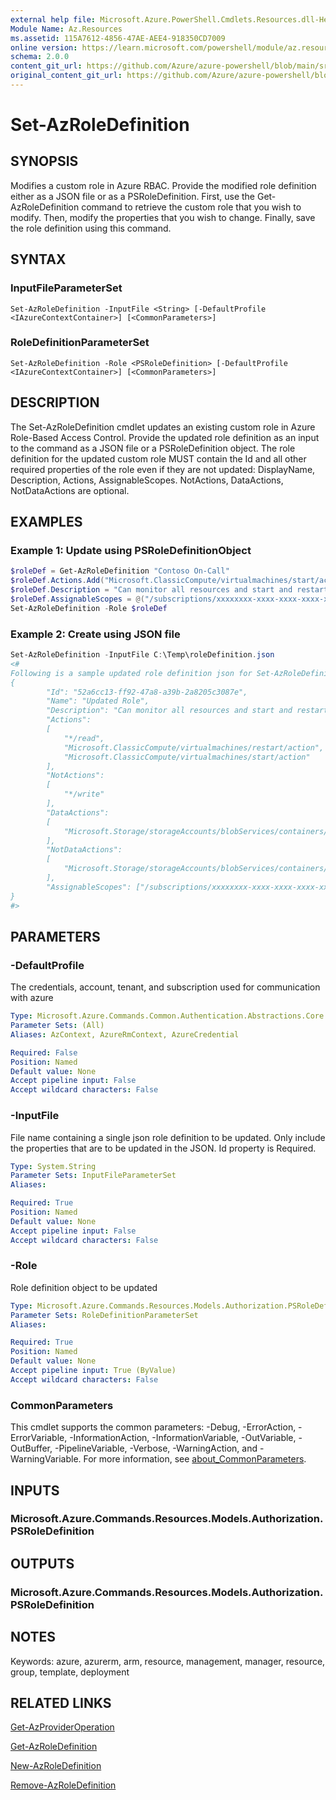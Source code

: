 ```yaml
---
external help file: Microsoft.Azure.PowerShell.Cmdlets.Resources.dll-Help.xml
Module Name: Az.Resources
ms.assetid: 115A7612-4856-47AE-AEE4-918350CD7009
online version: https://learn.microsoft.com/powershell/module/az.resources/set-azroledefinition
schema: 2.0.0
content_git_url: https://github.com/Azure/azure-powershell/blob/main/src/Resources/Resources/help/Set-AzRoleDefinition.md
original_content_git_url: https://github.com/Azure/azure-powershell/blob/main/src/Resources/Resources/help/Set-AzRoleDefinition.md
---
```


# Set-AzRoleDefinition

## SYNOPSIS
Modifies a custom role in Azure RBAC.
Provide the modified role definition either as a JSON file or as a PSRoleDefinition.
First, use the Get-AzRoleDefinition command to retrieve the custom role that you wish to modify.
Then, modify the properties that you wish to change.
Finally, save the role definition using this command.

## SYNTAX

### InputFileParameterSet
```
Set-AzRoleDefinition -InputFile <String> [-DefaultProfile <IAzureContextContainer>] [<CommonParameters>]
```

### RoleDefinitionParameterSet
```
Set-AzRoleDefinition -Role <PSRoleDefinition> [-DefaultProfile <IAzureContextContainer>] [<CommonParameters>]
```

## DESCRIPTION
The Set-AzRoleDefinition cmdlet updates an existing custom role in Azure Role-Based Access Control. Provide the updated role definition as an input to the command as a JSON file or a PSRoleDefinition object. The role definition for the updated custom role MUST contain the Id and all other required properties of the role even if they are not updated: DisplayName, Description, Actions, AssignableScopes. NotActions, DataActions, NotDataActions are optional.

## EXAMPLES

### Example 1: Update using PSRoleDefinitionObject
```powershell
$roleDef = Get-AzRoleDefinition "Contoso On-Call"
$roleDef.Actions.Add("Microsoft.ClassicCompute/virtualmachines/start/action")
$roleDef.Description = "Can monitor all resources and start and restart virtual machines"
$roleDef.AssignableScopes = @("/subscriptions/xxxxxxxx-xxxx-xxxx-xxxx-xxxxxxxxxxxx", "/subscriptions/xxxxxxxx-xxxx-xxxx-xxxx-xxxxxxxxxxxx")
Set-AzRoleDefinition -Role $roleDef
```

### Example 2: Create using JSON file
```powershell
Set-AzRoleDefinition -InputFile C:\Temp\roleDefinition.json
<#
Following is a sample updated role definition json for Set-AzRoleDefinition:
{
        "Id": "52a6cc13-ff92-47a8-a39b-2a8205c3087e",
        "Name": "Updated Role",
        "Description": "Can monitor all resources and start and restart virtual machines",
        "Actions":
        [
            "*/read",
            "Microsoft.ClassicCompute/virtualmachines/restart/action",
            "Microsoft.ClassicCompute/virtualmachines/start/action"
        ],
        "NotActions":
        [
            "*/write"
        ],
        "DataActions":
        [
            "Microsoft.Storage/storageAccounts/blobServices/containers/blobs/read"
        ],
        "NotDataActions":
        [
            "Microsoft.Storage/storageAccounts/blobServices/containers/blobs/write"
        ],
        "AssignableScopes": ["/subscriptions/xxxxxxxx-xxxx-xxxx-xxxx-xxxxxxxxxxxx"]
}
#>
```

## PARAMETERS

### -DefaultProfile
The credentials, account, tenant, and subscription used for communication with azure

```yaml
Type: Microsoft.Azure.Commands.Common.Authentication.Abstractions.Core.IAzureContextContainer
Parameter Sets: (All)
Aliases: AzContext, AzureRmContext, AzureCredential

Required: False
Position: Named
Default value: None
Accept pipeline input: False
Accept wildcard characters: False
```

### -InputFile
File name containing a single json role definition to be updated.
Only include the properties that are to be updated in the JSON.
Id property is Required.

```yaml
Type: System.String
Parameter Sets: InputFileParameterSet
Aliases:

Required: True
Position: Named
Default value: None
Accept pipeline input: False
Accept wildcard characters: False
```

### -Role
Role definition object to be updated

```yaml
Type: Microsoft.Azure.Commands.Resources.Models.Authorization.PSRoleDefinition
Parameter Sets: RoleDefinitionParameterSet
Aliases:

Required: True
Position: Named
Default value: None
Accept pipeline input: True (ByValue)
Accept wildcard characters: False
```

### CommonParameters
This cmdlet supports the common parameters: -Debug, -ErrorAction, -ErrorVariable, -InformationAction, -InformationVariable, -OutVariable, -OutBuffer, -PipelineVariable, -Verbose, -WarningAction, and -WarningVariable. For more information, see [about_CommonParameters](http://go.microsoft.com/fwlink/?LinkID=113216).

## INPUTS

### Microsoft.Azure.Commands.Resources.Models.Authorization.PSRoleDefinition

## OUTPUTS

### Microsoft.Azure.Commands.Resources.Models.Authorization.PSRoleDefinition

## NOTES
Keywords: azure, azurerm, arm, resource, management, manager, resource, group, template, deployment

## RELATED LINKS

[Get-AzProviderOperation](./Get-AzProviderOperation.md)

[Get-AzRoleDefinition](./Get-AzRoleDefinition.md)

[New-AzRoleDefinition](./New-AzRoleDefinition.md)

[Remove-AzRoleDefinition](./Remove-AzRoleDefinition.md)

